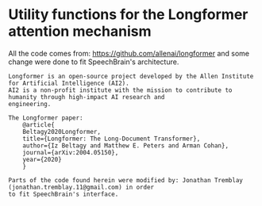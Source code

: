 # Utility functions for the Longformer attention mechanism
All the code comes from: https://github.com/allenai/longformer and some change were done to fit SpeechBrain's architecture.

    Longformer is an open-source project developed by the Allen Institute for Artificial Intelligence (AI2).
    AI2 is a non-profit institute with the mission to contribute to humanity through high-impact AI research and
    engineering.

    The Longformer paper:
        @article{
        Beltagy2020Longformer,
        title={Longformer: The Long-Document Transformer},
        author={Iz Beltagy and Matthew E. Peters and Arman Cohan},
        journal={arXiv:2004.05150},
        year={2020}
        }

    Parts of the code found herein were modified by: Jonathan Tremblay (jonathan.tremblay.11@gmail.com) in order
    to fit SpeechBrain's interface.
